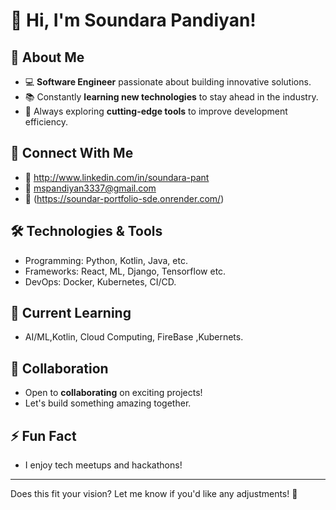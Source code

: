 # 👋 Hi, I'm Soundara Pandiyan!

## 🚀 About Me
- 💻 **Software Engineer** passionate about building innovative solutions.
- 📚 Constantly **learning new technologies** to stay ahead in the industry.
- 🎯 Always exploring **cutting-edge tools** to improve development efficiency.

## 🔗 Connect With Me
- 💼 http://www.linkedin.com/in/soundara-pant
- 📧 mspandiyan3337@gmail.com
- 📝 (https://soundar-portfolio-sde.onrender.com/)

## 🛠️ Technologies & Tools
- Programming: Python, Kotlin, Java, etc.
- Frameworks: React, ML, Django, Tensorflow etc.
- DevOps: Docker, Kubernetes, CI/CD.

## 🌱 Current Learning
- AI/ML,Kotlin, Cloud Computing, FireBase ,Kubernets.

## 🤝 Collaboration
- Open to **collaborating** on exciting projects!
- Let's build something amazing together.

## ⚡ Fun Fact
- I enjoy tech meetups and hackathons!

---

Does this fit your vision? Let me know if you'd like any adjustments! 🚀
